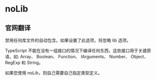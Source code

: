 # noLib

## 官网翻译

禁用任何库文件的自动包含。如果设置了此选项，将忽略 lib 选项。

TypeScript 不能在没有一组接口的情况下编译任何东西，这些接口用于关键原语，如: Array、 Boolean、 Function、 IArguments、 Number、 Object、 RegExp 和 String。

如果您使用 noLib，则自己需要自己指定类型定义。
